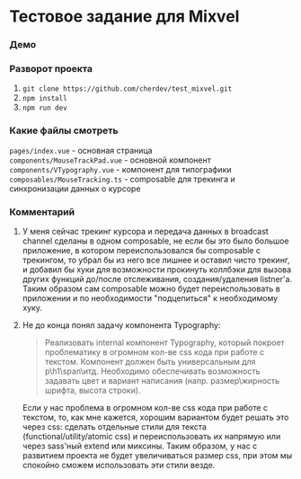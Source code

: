 # Тестовое задание для Mixvel

### Демо

### Разворот проекта

1. `git clone https://github.com/cherdev/test_mixvel.git`
2. `npm install`
3. `npm run dev`

### Какие файлы смотреть

`pages/index.vue` - основная страница  
`components/MouseTrackPad.vue` - основной компонент  
`components/VTypography.vue` - компонент для типографики  
`composables/MouseTracking.ts` - composable для трекинга и синхронизации данных о курсоре

### Комментарий

1. У меня сейчас трекинг курсора и передача данных в broadcast channel сделаны в одном composable, не если бы это было большое приложение, в котором переиспользовался бы composable с трекингом, то убрал бы из него все лишнее и оставил чисто трекинг, и добавил бы хуки для возможности прокинуть коллбэки для вызова других функций до/после отслеживания, создания/удаления listner'a. Таким образом сам composable можно будет переиспользовать в приложении и по необходимости "подцепиться" к необходимому хуку.
2. Не до конца понял задачу компонента Typography:

   > Реализовать internal компонент Typography, который покроет проблематику в огромном кол-ве css кода при работе с текстом. Компонент должен быть универсальным для p\h1\span\итд. Необходимо обеспечивать возможность задавать цвет и вариант написания (напр. размер\жирность шрифта, высота строки).

   Если у нас проблема в огромном кол-ве css кода при работе с текстом, то, как мне кажется, хорошим вариантом будет решать это через css: сделать отдельные стили для текста (functional/utility/atomic css) и переиспользовать их напрямую или через sass'ный extend или миксины. Таким образом, у нас c развитием проекта не будет увеличиваться размер css, при этом мы спокойно сможем использовать эти стили везде.
